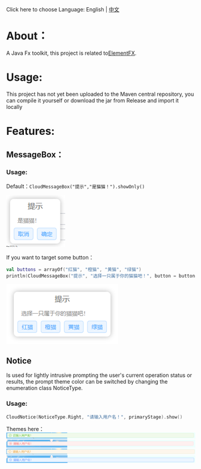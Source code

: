Click here to choose Language: English | [中文](https://github.com/Anivie/CloudTools)

# About：
A Java Fx toolkit, this project is related to[ElementFX](https://github.com/Anivie/ElementFX).

# Usage:
This project has not yet been uploaded to the Maven central repository, you can compile it yourself or download the jar from Release and import it locally

# Features:

## MessageBox：
### Usage:
Default：``CloudMessageBox("提示","是猫猫！").showOnly()``

![MessageDefault](readme_images/message_default.png)

If you want to target some button：
```kotlin
val buttons = arrayOf("红猫", "橙猫", "黄猫", "绿猫")
println(CloudMessageBox("提示", "选择一只属于你的猫猫吧！", button = buttons).showAndGet())//Out put 2 if click "黄猫"
```
![MessageButons](readme_images/messagebox_getbutton.png)

## Notice
Is used for lightly intrusive prompting the user's current operation status or results, the prompt theme color can be switched by changing the enumeration class NoticeType.
### Usage:
```kotlin
CloudNotice(NoticeType.Right, "请输入用户名！", primaryStage).show()
```
Themes here：
![Right](readme_images/notice_right.png)
![Error](readme_images/notice_error.png)
![Warning](readme_images/notice_warning.png)
![Message](readme_images/notice_message.png)
